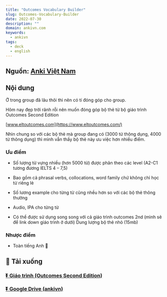 ```yaml
---
title: "Outcomes Vocabulary Builder"
slug: Outcomes-Vocabulary-Builder
date: 2022-07-30
description: ""
domain: ankivn.com
keywords:
  - ankivn
tags:
  - deck
  - english
---
```




<!--truncate-->

## Nguồn: [Anki Việt Nam](https://www.facebook.com/groups/ankivocabulary/posts/800385110721148/)

## Nội dung

Ở trong group đã lâu thôi thì nên có tí đóng góp cho group.

Hôm nay đẹp trời rãnh rỗi nên muốn đóng góp bộ thẻ từ bộ giáo trình Outcomes Second Edition

[www.eltoutcomes.com](https://www.eltoutcomes.com/)

Nhìn chung so với các bộ thẻ mà group đang có (3000 từ thông dụng, 4000 từ thông dụng) thì mình vẫn thấy bộ thẻ này ưu việc hơn nhiều điểm.

### Ưu điểm

- Số lượng từ vựng nhiều (hơn 5000 từ) được phân theo các level (A2-C1 tương đương IELTS 4 – 7,5)

- Bao gồm cả phrasal verbs, collocations, word family chứ không chỉ học từ riêng lẻ

- Số lương example cho từng từ cũng nhều hơn so với các bộ thẻ thông thường

- Audio, IPA cho từng từ

- Có thể được sử dụng song song với cả giáo trình outcomes 2nd (mình sẽ để link down giáo trình ở dưới)
Dung lượng bộ thẻ nhỏ (15mb)

### Nhược điểm

- Toàn tiếng Anh 🙂

## 🔗 Tải xuống

### [⏬ Giáo trình (Outcomes Second Edition)](http://frenglish.ru/outcomes.html)

### [⏬ Google Drive (ankivn)](https://drive.google.com/file/d/1H2F9BmIT_fEhZl4pEBDjQZPhEeShT4wm/view?usp=sharing)